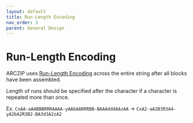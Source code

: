 ```yaml
---
layout: default
title: Run-Length Encoding
nav_order: 3
parent: General Design
---
```


# Run-Length Encoding

ARCZIP uses [Run-Length Encoding](https://en.wikipedia.org/wiki/Run-length_encoding) across the entire string after all blocks have been assembled.

Length of runs should be specified after the character if a character is repeated more than once.

Ex. `CxAA-aAABBBRRRAAAA-yAAbAARRRBB-BAAAdddAAzAA` -> `CxA2-aA2B3R3A4-yA2bA2R3B2-BA3d3A2zA2`